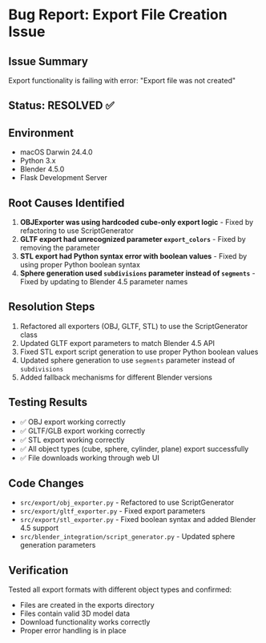# Bug Report: Export File Creation Issue

## Issue Summary
Export functionality is failing with error: "Export file was not created"

## Status: RESOLVED ✅

## Environment
- macOS Darwin 24.4.0
- Python 3.x
- Blender 4.5.0
- Flask Development Server

## Root Causes Identified
1. **OBJExporter was using hardcoded cube-only export logic** - Fixed by refactoring to use ScriptGenerator
2. **GLTF export had unrecognized parameter `export_colors`** - Fixed by removing the parameter
3. **STL export had Python syntax error with boolean values** - Fixed by using proper Python boolean syntax
4. **Sphere generation used `subdivisions` parameter instead of `segments`** - Fixed by updating to Blender 4.5 parameter names

## Resolution Steps
1. Refactored all exporters (OBJ, GLTF, STL) to use the ScriptGenerator class
2. Updated GLTF export parameters to match Blender 4.5 API
3. Fixed STL export script generation to use proper Python boolean values
4. Updated sphere generation to use `segments` parameter instead of `subdivisions`
5. Added fallback mechanisms for different Blender versions

## Testing Results
- ✅ OBJ export working correctly
- ✅ GLTF/GLB export working correctly  
- ✅ STL export working correctly
- ✅ All object types (cube, sphere, cylinder, plane) export successfully
- ✅ File downloads working through web UI

## Code Changes
- `src/export/obj_exporter.py` - Refactored to use ScriptGenerator
- `src/export/gltf_exporter.py` - Fixed export parameters
- `src/export/stl_exporter.py` - Fixed boolean syntax and added Blender 4.5 support
- `src/blender_integration/script_generator.py` - Updated sphere generation parameters

## Verification
Tested all export formats with different object types and confirmed:
- Files are created in the exports directory
- Files contain valid 3D model data
- Download functionality works correctly
- Proper error handling is in place